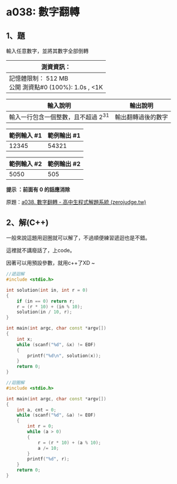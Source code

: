 # a038: 數字翻轉

## 1、題
輸入任意數字，並將其數字全部倒轉



| 測資資訊：                                               |
| -------------------------------------------------------- |
| 記憶體限制： 512 MB<br/>公開 測資點#0 (100%): 1.0s , <1K |



| 輸入說明                                | 輸出說明           |
| --------------------------------------- | ------------------ |
| 輸入一行包含一個整數，且不超過 $2^{31}$ | 輸出翻轉過後的數字 |



| 範例輸入 #1 | 範例輸出 #1 |
| ----------- | ----------- |
| 12345       | 54321       |

| 範例輸入 #2 | 範例輸出 #2 |
| ----------- | ----------- |
| 5050      | 505       |

**提示 ：前面有 0 的話應消除**

原題：[a038. 數字翻轉 - 高中生程式解題系統 (zerojudge.tw)](https://zerojudge.tw/ShowProblem?problemid=a038)



## 2、解(C++)

一般來說這題用迴圈就可以解了，不過順便練習遞迴也是不錯。

這裡就不講廢話了，上code。

因著可以用預設參數，就用c++了XD ~

```c++
//遞迴解
#include <stdio.h>

int solution(int in, int r = 0)
{
    if (in == 0) return r;
    r = (r * 10) + (in % 10);
    solution(in / 10, r);
}

int main(int argc, char const *argv[])
{
    int x;
    while (scanf("%d", &x) != EOF)
    {
        printf("%d\n", solution(x));
    }
    return 0;
}
```



```c++
//迴圈解
#include <stdio.h>

int main(int argc, char const *argv[])
{
    int a, cnt = 0;
    while (scanf("%d", &a) != EOF)
    {
        int r = 0;
        while (a > 0)
        {
            r = (r * 10) + (a % 10);
            a /= 10;
        }
        printf("%d", r);
    }
    return 0;
}
```

